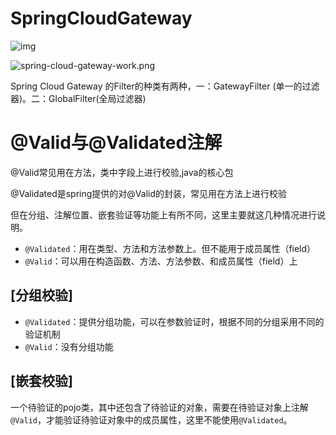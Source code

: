 # SpringCloudGateway

![img](https://p1-jj.byteimg.com/tos-cn-i-t2oaga2asx/gold-user-assets/2018/12/5/1677ca514d6ba46b~tplv-t2oaga2asx-zoom-in-crop-mark:1304:0:0:0.awebp)

![spring-cloud-gateway-work.png](https://segmentfault.com/img/remote/1460000019101832)

Spring Cloud Gateway 的Filter的种类有两种，一：GatewayFilter (单一的过滤器)。二：GlobalFilter(全局过滤器)

# @Valid与@Validated注解

@Valid常见用在方法，类中字段上进行校验,java的核心包

@Validated是spring提供的对@Valid的封装，常见用在方法上进行校验

但在分组、注解位置、嵌套验证等功能上有所不同，这里主要就这几种情况进行说明。

- `@Validated`：用在类型、方法和方法参数上。但不能用于成员属性（field）
- `@Valid`：可以用在构造函数、方法、方法参数、和成员属性（field）上

## **[分组校验]**

- `@Validated`：提供分组功能，可以在参数验证时，根据不同的分组采用不同的验证机制
- `@Valid`：没有分组功能

## **[嵌套校验]**

一个待验证的pojo类，其中还包含了待验证的对象，需要在待验证对象上注解`@Valid`，才能验证待验证对象中的成员属性，这里不能使用`@Validated`。

